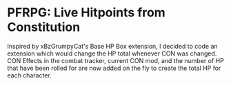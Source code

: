 # PFRPG: Live Hitpoints from Constitution
Inspired by xBzGrumpyCat's Base HP Box extension, I decided to code an extension which would change the HP total whenever CON was changed.
CON Effects in the combat tracker, current CON mod, and the number of HP that have been rolled for are now added on the fly to create the total HP for each character.
